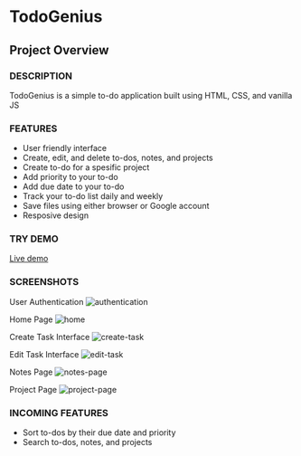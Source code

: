 # TodoGenius

## Project Overview

### DESCRIPTION

TodoGenius is a simple to-do application built using HTML, CSS, and vanilla JS

### FEATURES

- User friendly interface
- Create, edit, and delete to-dos, notes, and projects
- Create to-do for a spesific project
- Add priority to your to-do
- Add due date to your to-do
- Track your to-do list daily and weekly
- Save files using either browser or Google account
- Resposive design

### TRY DEMO

<a href="https://uguryilmazdev.github.io/to-do-list/">Live demo</a>

### SCREENSHOTS

User Authentication
![authentication](https://user-images.githubusercontent.com/30204158/230096834-b4536f06-59f8-446d-a79d-01bd39a89bf2.png)

Home Page
![home](https://user-images.githubusercontent.com/30204158/230096918-cf68a4e6-742d-4e15-8231-701994f8d82a.png)

Create Task Interface
![create-task](https://user-images.githubusercontent.com/30204158/230097003-23ef81d9-4ce3-42f7-b5e9-14a9d60e1972.png)

Edit Task Interface
![edit-task](https://user-images.githubusercontent.com/30204158/230097018-b185e73b-5fd4-48fd-901d-8b93b1818232.png)

Notes Page
![notes-page](https://user-images.githubusercontent.com/30204158/230097038-8d74f9d1-cc58-49ba-ab73-e992ea9480dd.png)

Project Page
![project-page](https://user-images.githubusercontent.com/30204158/230097056-e9c471a7-c2b7-4489-a463-5f6707f2a0df.png)

### INCOMING FEATURES

- Sort to-dos by their due date and priority
- Search to-dos, notes, and projects
